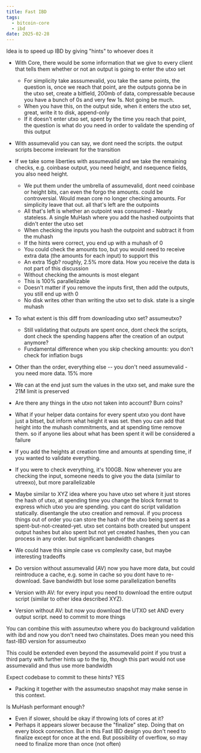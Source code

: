 ```yaml
---
title: Fast IBD
tags:
  - bitcoin-core
  - ibd
date: 2025-02-28
---
```


Idea is to speed up IBD by giving "hints" to whoever does it

- With Core, there would be some information that we give to every client that
  tells them whether or not an output is going to enter the utxo set
  - For simplicity take asssumevalid, you take the same points, the question is,
    once we reach that point, are the outputs gonna be in the utxo set, create a
    bitfield, 200mb of data, compressable because you have a bunch of 0s and
    very few 1s. Not going be much.
  - When you have this, on the output side, when it enters the utxo set, great,
    write it to disk, append-only
  - If it doesn't enter utxo set, spent by the time you reach that point, the
    question is what do you need in order to validate the spending of this
    output
- With assumevalid you can say, we dont need the scripts. the output scripts
  become irrelevant for the transition
- If we take some liberties with assumevalid and we take the remaining checks,
  e.g. coinbase output, you need height, and nsequence fields, you also need
  height.
  - We put them under the umbrella of assumevalid, dont need coinbase or height
    bits, can even the forgo the amounts. could be controversial. Would mean
    core no longer checking amounts. For simplicity leave that out. all that's
    left are the outpoints
  - All that's left is whether an outpoint was consumed - Nearly stateless.  A
    single MuHash where you add the hashed outpoints that didn't enter the utxo
    set
  - When checking the inputs you hash the outpoint and subtract it from the
    muhash
  - If the hints were correct, you end up with a muhash of 0
  - You could check the amounts too, but you would need to receive extra data
    (the amounts for each input) to support this
  - An extra 15gb? roughly, 2.5% more data. How you receive the data is not part
    of this discussion
  - Without checking the amounts is most elegant
  - This is 100% parallelizable
  - Doesn't matter if you remove the inputs first, then add the outputs, you
    still end up with 0
  - No disk writes other than writing the utxo set to disk. state is a single
    muhash
- To what extent is this diff from downloading utxo set? assumeutxo?
  - Still validating that outputs are spent once, dont check the scripts, dont
    check the spending happens after the creation of an output anymore?
  - Fundamental difference when you skip checking amounts: you don't check for
    inflation bugs
- Other than the order, everything else -- you don't need assumevalid - you need
  more data. 15% more
- We can at the end just sum the values in the utxo set, and make sure the 21M
  limit is preserved
- Are there any things in the utxo not taken into account? Burn coins?
- What if your helper data contains for every spent utxo you dont have just a
  bitset, but inform what height it was set. then you can add that height into
  the muhash commitments, and at spending time remove them. so if anyone lies
  about what has been spent it will be considered a failure
- If you add the heights at creation time and amounts at spending time, if you
  wanted to validate everything.
- If you were to check everything, it's 100GB. Now whenever you are checking the
  input, someone needs to give you the data (similar to utreexo), but more
  parallelizable
- Maybe similar to XYZ idea where you have utxo set where it just stores the
  hash of utxo, at spending time you change the block format to express which
  utxo you are spending. you cant do script validation statically. disentangle
  the utxo creation and removal. if you process things out of order you can
  store the hash of the utxo being spent as a spent-but-not-created-yet. utxo
  set contains both created but unspent output hashes but also spent but not yet
  created hashes, then you can process in any order. but significant bandwidth
  changes

- We could have this simple case vs complexity case, but maybe interesting
  tradeoffs
- Do version without assumevalid (AV) now you have more data, but could
  reintroduce a cache, e.g. some in cache so you dont have to re-download. Save
  bandwidth but lose some parallelization benefits

- Version with AV: for every input you need to download the entire output script
  (similar to other idea described XYZ).
- Version without AV: but now you download the UTXO set AND every output script.
  need to commit to more things

You can combine this with assumeutxo where you do background validation with ibd
and now you don't need two chainstates. Does mean you need this fast-IBD version
for assumeutxo

This could be extended even beyond the assumevalid point if you trust a third
party with further hints up to the tip, though this part would not use
assumevalid and thus use more bandwidth

Expect codebase to commit to these hints? YES

- Packing it together with the assumeutxo snapshot may make sense in this
  context.

Is MuHash performant enough?

- Even if slower, should be okay if throwing lots of cores at it?
- Perhaps it appears slower because the "finalize" step. Doing that on every
  block connection. But in this Fast IBD design you don't need to finalize
  except for once at the end. But possibility of overflow, so may need to
  finalize more than once (not often)

